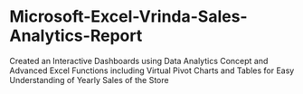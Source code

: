 # Microsoft-Excel-Vrinda-Sales-Analytics-Report
Created an Interactive Dashboards using Data Analytics Concept and Advanced Excel Functions including Virtual Pivot Charts and Tables for Easy Understanding of Yearly Sales of the Store
